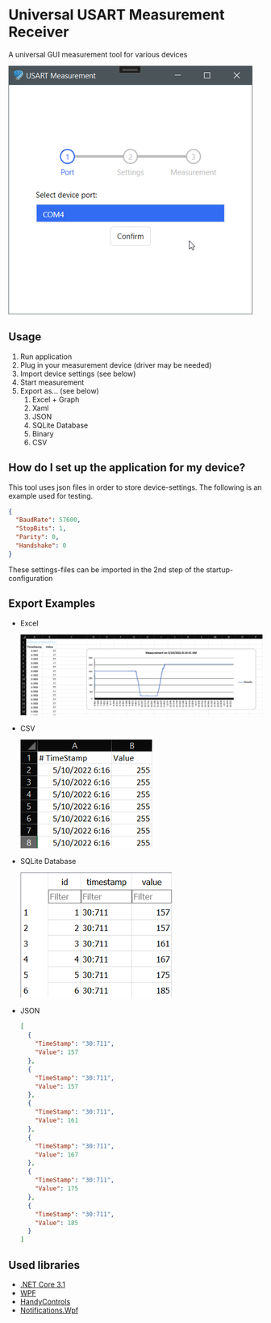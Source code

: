 # Universal USART Measurement Receiver

A universal GUI measurement tool for various devices 

![](https://raw.githubusercontent.com/botchGNU/universal-usart-receiver/main/Documentation/Images/application.png)

## Usage

1. Run application
2. Plug in your measurement device (driver may be needed)
3. Import device settings (see below)
4. Start measurement
5. Export as... (see below)
   1. Excel + Graph
   2. Xaml
   3. JSON
   4. SQLite Database
   5. Binary
   6. CSV


## How do I set up the application for my device?
This tool uses json files in order to store device-settings. The following is an example used for testing.

````json
{
  "BaudRate": 57600,
  "StopBits": 1,
  "Parity": 0,
  "Handshake": 0
}
````

These settings-files can be imported in the 2nd step of the startup-configuration

## Export Examples

- Excel

  ![](https://raw.githubusercontent.com/botchGNU/universal-usart-receiver/main/Documentation/Images/excel.png)

- CSV

  ![](https://raw.githubusercontent.com/botchGNU/universal-usart-receiver/main/Documentation/Images/csv.png)

- SQLite Database

  ![](https://raw.githubusercontent.com/botchGNU/universal-usart-receiver/main/Documentation/Images/sqlite.png)
  
- JSON

  ````json
  [
    {
      "TimeStamp": "30:711",
      "Value": 157
    },
    {
      "TimeStamp": "30:711",
      "Value": 157
    },
    {
      "TimeStamp": "30:711",
      "Value": 161
    },
    {
      "TimeStamp": "30:711",
      "Value": 167
    },
    {
      "TimeStamp": "30:711",
      "Value": 175
    },
    {
      "TimeStamp": "30:711",
      "Value": 185
    }
  ]
  ````

## Used libraries

- [.NET Core 3.1](https://dotnet.microsoft.com/en-us/download/dotnet/3.1)
- [WPF](https://docs.microsoft.com/de-de/visualstudio/designers/getting-started-with-wpf?view=vs-2022)
- [HandyControls](https://github.com/ghost1372/HandyControls)
- [Notifications.Wpf](https://github.com/Federerer/Notifications.Wpf)
